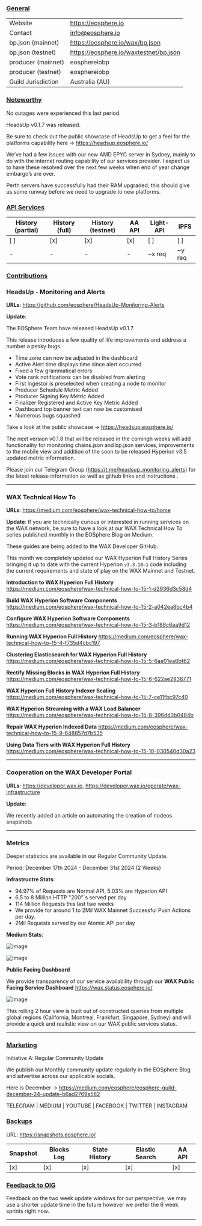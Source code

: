 ### <ins>General</ins>

|  |  |
| --- | --- |
| Website | https://eosphere.io |
| Contact | info@eosphere.io |
| bp.json (mainnet) | https://eosphere.io/wax/bp.json |
| bp.json (testnet) | https://eosphere.io/waxtestnet/bp.json |
| producer (mainnet) | eosphereiobp |
| producer (testnet) | eosphereiobp |
| Guild Jurisdiction | Australia (AU) |

### <ins>Noteworthy</ins>
No outages were experienced this last period.

HeadsUp v0.1.7 was released.

Be sure to check out the public showcase of HeadsUp to get a feel for the platforms capability here -> https://headsup.eosphere.io/

We’ve had a few issues with our new AMD EPYC server in Sydney, mainly to do with the internet routing capability of our services provider. I expect us to have these resolved over the next few weeks when end of year change embargo’s are over.

Perth servers have successfully had their RAM upgraded, this should give us some runway before we need to upgrade to new platforms.

### <ins>API Services</ins>

| History (partial) | History (full) | History (testnet) | AA API | Light-API  | IPFS |
|--------|--------|--------|--------|--------|--------|
| [ ] | [x] | [x] | [x] | [ ] | [ ] |  [ ] |
| - | - | - | - | ~x req |  ~y req |

### <ins>Contributions</ins>

### HeadsUp - Monitoring and Alerts

**URLs**: https://github.com/eosphere/HeadsUp-Monitoring-Alerts 

**Update**: 

The EOSphere Team have released HeadsUp v0.1.7.

This release introduces a few quality of life improvements and address a number a pesky bugs.

- Time zone can now be adjusted in the dashboard
- Active Alert time displays time since alert occurred
- Fixed a few grammatical errors
- Vote rank notifications can be disabled from alerting
- First ingestor is preselected when creating a node to monitor
- Producer Schedule Metric Added
- Producer Signing Key Metric Added
- Finalizer Registered and Active Key Metric Added
- Dashboard top banner text can now be customised
- Numerous bugs squashed

Take a look at the public showcase -> https://headsup.eosphere.io/

The next version v0.1.8 that will be released in the comingh weeks will add functionality for monitoring chains.json and bp.json services, improvements to the mobile view and addition of the soon to be released Hyperion v3.5 updated metric information.

Please join our Telegram Group (https://t.me/headsup_monitoring_alerts) for the latest release information as well as github links and instructions .

---

### WAX Technical How To

**URLs**: https://medium.com/eosphere/wax-technical-how-to/home

**Update**: 
If you are technically curious or interested in running services on the WAX network, be sure to have a look at our WAX Technical How To series published monthly in the EOSphere Blog on Medium.

These guides are being added to the WAX Developer GitHub.

This month we completely updated our WAX Hyperion Full History Series bringing it up to date with the current Hyperion `v3.3.10–1` code including the current requirements and state of play on the WAX Mainnet and Testnet.

**Introduction to WAX Hyperion Full History**
https://medium.com/eosphere/wax-technical-how-to-15-1-d2936d3c58d4

**Build WAX Hyperion Software Components**
https://medium.com/eosphere/wax-technical-how-to-15-2-a042ea8bc4b4

**Configure WAX Hyperion Software Components**
https://medium.com/eosphere/wax-technical-how-to-15-3-b188c6aa9d12

**Running WAX Hyperion Full History**
https://medium.com/eosphere/wax-technical-how-to-15-4-f735d4cbc197

**Clustering Elasticsearch for WAX Hyperion Full History**
https://medium.com/eosphere/wax-technical-how-to-15-5-6ae01ea6bf62

**Rectify Missing Blocks in WAX Hyperion Full History**
https://medium.com/eosphere/wax-technical-how-to-15-6-622ae2936771

**WAX Hyperion Full History Indexer Scaling**
https://medium.com/eosphere/wax-technical-how-to-15-7-ce11fbc97c40

**WAX Hyperion Streaming with a WAX Load Balancer**
https://medium.com/eosphere/wax-technical-how-to-15-8-396dd3b0484b

**Repair WAX Hyperion Indexed Data**
https://medium.com/eosphere/wax-technical-how-to-15-9-648857d7b535

**Using Data Tiers with WAX Hyperion Full History**
https://medium.com/eosphere/wax-technical-how-to-15-10-030540d30a23

---

### Cooperation on the WAX Developer Portal

**URLs**: https://developer.wax.io, https://developer.wax.io/operate/wax-infrastructure

**Update**: 

We recently added an article on automating the creation of nodeos snapshots

---

### Metrics

Deeper statistics are available in our Regular Community Update.

Period: December 17th 2024 - December 31st 2024 (2 Weeks)

**Infrastructre Stats**:
- 94.97% of Requests are Normal API, 5.03% are Hyperion API
- 6.5 to 8 Million HTTP "200"`s served per day
- 114 Million Requests this last two weeks
- We provide for around 1 to 2Mil WAX Mainnet Successful Push Actions per day.
- 2Mil Requests served by our Atomic API per day

**Medium Stats**:

![image](https://github.com/user-attachments/assets/a0d85753-ff49-4de3-a643-5239c68b0625)

![image](https://github.com/user-attachments/assets/3bcdad93-2a11-47a2-adca-5ed8d4767346)

**Public Facing Dashboard**

We provide transparency of our service availability through our **WAX Public Facing Service Dashboard** https://wax.status.eosphere.io/

![image](https://github.com/user-attachments/assets/78f4f04b-cad6-4e73-b211-0f01b5928815)

This rolling 2 hour view is built out of constructed queries from multiple global regions (California, Montreal, Frankfurt, Singapore, Sydney) and will provide a quick and realistic view on our WAX public services status.

---

### <ins>Marketing</ins>

Initiative A: Regular Community Update

We publish our Monthly community update regularly in the EOSphere Blog and advertise across our applicable socials.

Here is December -> https://medium.com/eosphere/eosphere-guild-december-24-update-b6ad2769a582

TELEGRAM | MEDIUM | YOUTUBE | FACEBOOK | TWITTER | INSTAGRAM

### <ins>Backups </ins>
URL: https://snapshots.eosphere.io/

| Snapshot | Blocks Log | State History | Elastic Search | AA API |
|--------|--------|--------|--------|--------|
| [x] | [x] | [x] | [x] | [x] |


### <ins>Feedback to OIG</ins>
Feedback on the two week update windows for our perspective, we may use a shorter update time in the future however we prefer the 6 week sprints right now.

----
